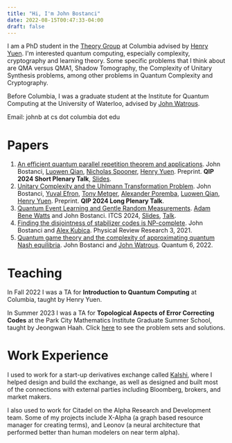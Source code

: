 ```yaml
---
title: "Hi, I'm John Bostanci"
date: 2022-08-15T00:47:33-04:00
draft: false
---
```

I am a PhD student in the [Theory Group](https://theory.cs.columbia.edu/) at Columbia advised by [Henry Yuen](https://henryyuen.net/).  I'm interested quantum computing, especially complexity, cryptography and learning theory.  Some specific problems that I think about are QMA versus QMA1, Shadow Tomography, the Complexity of Unitary Synthesis problems, among other problems in Quantum Complexity and Cryptography. 

Before Columbia, I was a graduate student at the Institute for Quantum Computing at the University of Waterloo, advised by [John Watrous](https://johnwatrous.com/).

Email: johnb at cs dot columbia dot edu

# Papers
1. [An efficient quantum parallel repetition theorem and applications](https://arxiv.org/abs/2311.10681). John Bostanci, [Luowen Qian](https://cs-people.bu.edu/luowenq/), [Nicholas Spooner](https://spooner.cc), [Henry Yuen](https://henryyuen.net). Preprint. __QIP 2024 Short Plenary Talk__, [Slides](/pdfs/Efficient_Parallel_Repetition_QIP2024.pdf).
2. [Unitary Complexity and the Uhlmann Transformation Problem](https://arxiv.org/abs/2306.13073). John Bostanci, [Yuval Efron](https://zxrtde.github.io/), [Tony Metger](https://scholar.google.com/citations?user=sgcI--IAAAAJ&hl=en), [Alexander Poremba](http://www.its.caltech.edu/~aporemba/), [Luowen Qian](https://cs-people.bu.edu/luowenq/), [Henry Yuen](https://henryyuen.net). Preprint. __QIP 2024 Long Plenary Talk__.
3. [Quantum Event Learning and Gentle Random Measurements](https://arxiv.org/abs/2210.09155). [Adam Bene Watts](https://www.adambenewatts.ca/) and John Bostanci. ITCS 2024, [Slides](/pdfs/Quantum_Event_Finding_Gentle_Random_Measurements_ITCS2024.pdf), [Talk](https://www.youtube.com/watch?v=6poTVyYrEOs).
4. [Finding the disjointness of stabilizer codes is NP-complete](https://arxiv.org/abs/2108.04738). John Bostanci and [Alex Kubica](https://scholar.google.com/citations?user=D8VDo7YAAAAJ&hl=en). Physical Review Research 3, 2021.
5. [Quantum game theory and the complexity of approximating quantum Nash equilibria](https://arxiv.org/abs/2102.00512). John Bostanci and [John Watrous](https://johnwatrous.com/). Quantum 6, 2022.

# Teaching
In Fall 2022 I was a TA for __Introduction to Quantum Computing__ at Columbia, taught by Henry Yuen.

In Summer 2023 I was a TA for __Topological Aspects of Error Correcting Codes__ at the Park City Mathematics Institute Graduate Summer School, taught by Jeongwan Haah.  Click [here](pcmi) to see the problem sets and solutions.

# Work Experience
I used to work for a start-up derivatives exchange called [Kalshi](https://kalshi.com/), where I helped design and build the exchange, as well as designed and built most of the connections with external parties including Bloomberg, brokers, and market makers.   

I also used to work for Citadel on the Alpha Research and Development team.  Some of my projects include X-Alpha (a graph based resource manager for creating terms), and Leonov (a neural architecture that performed better than human modelers on near term alpha).  
